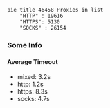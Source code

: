 
```mermaid
pie title 46458 Proxies in list
    "HTTP" : 19616
    "HTTPS": 5130
    "SOCKS" : 26154
```

### Some Info
#### Average Timeout

- mixed: 3.2s
- http: 1.2s
- https: 8.3s
- socks: 4.7s